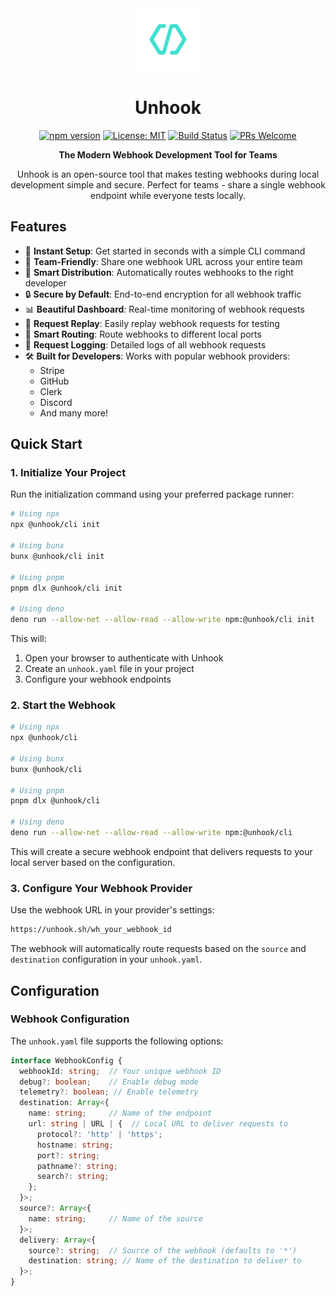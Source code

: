 <div align="center">

<img src="https://raw.githubusercontent.com/unhook-sh/unhook/main/apps/web-app/public/logo.svg" alt="Unhook Logo" width="100" height="100" />

# Unhook

[![npm version](https://img.shields.io/npm/v/@unhook/cli.svg)](https://www.npmjs.com/package/@unhook/cli)
[![License: MIT](https://img.shields.io/badge/License-MIT-yellow.svg)](https://opensource.org/licenses/MIT)
[![Build Status](https://img.shields.io/github/actions/workflow/status/unhook-sh/unhook/cli-github-release.yml?branch=main)](https://github.com/unhook-sh/unhook/actions/workflows/cli-github-release.yml)
[![PRs Welcome](https://img.shields.io/badge/PRs-welcome-brightgreen.svg)](CONTRIBUTING.md)

</div>

<p align="center">
  <strong>The Modern Webhook Development Tool for Teams</strong>
</p>

<p align="center">
  Unhook is an open-source tool that makes testing webhooks during local development simple and secure. Perfect for teams - share a single webhook endpoint while everyone tests locally.
</p>

## Features

- 🚀 **Instant Setup**: Get started in seconds with a simple CLI command
- 👥 **Team-Friendly**: Share one webhook URL across your entire team
- 🔀 **Smart Distribution**: Automatically routes webhooks to the right developer
- 🔒 **Secure by Default**: End-to-end encryption for all webhook traffic
- 📊 **Beautiful Dashboard**: Real-time monitoring of webhook requests
- 🔄 **Request Replay**: Easily replay webhook requests for testing
- 🎯 **Smart Routing**: Route webhooks to different local ports
- 📝 **Request Logging**: Detailed logs of all webhook requests
- 🛠️ **Built for Developers**: Works with popular webhook providers:
  - Stripe
  - GitHub
  - Clerk
  - Discord
  - And many more!

## Quick Start

### 1. Initialize Your Project

Run the initialization command using your preferred package runner:

```bash
# Using npx
npx @unhook/cli init

# Using bunx
bunx @unhook/cli init

# Using pnpm
pnpm dlx @unhook/cli init

# Using deno
deno run --allow-net --allow-read --allow-write npm:@unhook/cli init
```

This will:
1. Open your browser to authenticate with Unhook
2. Create an `unhook.yaml` file in your project
3. Configure your webhook endpoints

### 2. Start the Webhook

```bash
# Using npx
npx @unhook/cli

# Using bunx
bunx @unhook/cli

# Using pnpm
pnpm dlx @unhook/cli

# Using deno
deno run --allow-net --allow-read --allow-write npm:@unhook/cli
```

This will create a secure webhook endpoint that delivers requests to your local server based on the configuration.

### 3. Configure Your Webhook Provider

Use the webhook URL in your provider's settings:

```bash
https://unhook.sh/wh_your_webhook_id
```

The webhook will automatically route requests based on the `source` and `destination` configuration in your `unhook.yaml`.

## Configuration

### Webhook Configuration

The `unhook.yaml` file supports the following options:

```typescript
interface WebhookConfig {
  webhookId: string;  // Your unique webhook ID
  debug?: boolean;    // Enable debug mode
  telemetry?: boolean; // Enable telemetry
  destination: Array<{
    name: string;     // Name of the endpoint
    url: string | URL | {  // Local URL to deliver requests to
      protocol?: 'http' | 'https';
      hostname: string;
      port?: string;
      pathname?: string;
      search?: string;
    };
  }>;
  source?: Array<{
    name: string;     // Name of the source
  }>;
  delivery: Array<{
    source?: string;  // Source of the webhook (defaults to '*')
    destination: string; // Name of the destination to deliver to
  }>;
}
```